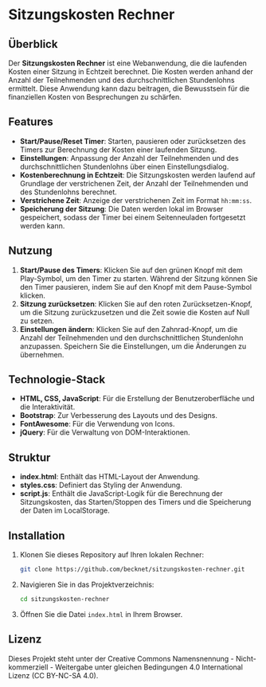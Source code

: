 # Sitzungskosten Rechner

## Überblick
Der **Sitzungskosten Rechner** ist eine Webanwendung, die die laufenden Kosten einer Sitzung in Echtzeit berechnet. Die Kosten werden anhand der Anzahl der Teilnehmenden und des durchschnittlichen Stundenlohns ermittelt. Diese Anwendung kann dazu beitragen, die Bewusstsein für die finanziellen Kosten von Besprechungen zu schärfen.

## Features
- **Start/Pause/Reset Timer**: Starten, pausieren oder zurücksetzen des Timers zur Berechnung der Kosten einer laufenden Sitzung.
- **Einstellungen**: Anpassung der Anzahl der Teilnehmenden und des durchschnittlichen Stundenlohns über einen Einstellungsdialog.
- **Kostenberechnung in Echtzeit**: Die Sitzungskosten werden laufend auf Grundlage der verstrichenen Zeit, der Anzahl der Teilnehmenden und des Stundenlohns berechnet.
- **Verstrichene Zeit**: Anzeige der verstrichenen Zeit im Format `hh:mm:ss`.
- **Speicherung der Sitzung**: Die Daten werden lokal im Browser gespeichert, sodass der Timer bei einem Seitenneuladen fortgesetzt werden kann.

## Nutzung
1. **Start/Pause des Timers**: Klicken Sie auf den grünen Knopf mit dem Play-Symbol, um den Timer zu starten. Während der Sitzung können Sie den Timer pausieren, indem Sie auf den Knopf mit dem Pause-Symbol klicken.
2. **Sitzung zurücksetzen**: Klicken Sie auf den roten Zurücksetzen-Knopf, um die Sitzung zurückzusetzen und die Zeit sowie die Kosten auf Null zu setzen.
3. **Einstellungen ändern**: Klicken Sie auf den Zahnrad-Knopf, um die Anzahl der Teilnehmenden und den durchschnittlichen Stundenlohn anzupassen. Speichern Sie die Einstellungen, um die Änderungen zu übernehmen.

## Technologie-Stack
- **HTML, CSS, JavaScript**: Für die Erstellung der Benutzeroberfläche und die Interaktivität.
- **Bootstrap**: Zur Verbesserung des Layouts und des Designs.
- **FontAwesome**: Für die Verwendung von Icons.
- **jQuery**: Für die Verwaltung von DOM-Interaktionen.

## Struktur
- **index.html**: Enthält das HTML-Layout der Anwendung.
- **styles.css**: Definiert das Styling der Anwendung.
- **script.js**: Enthält die JavaScript-Logik für die Berechnung der Sitzungskosten, das Starten/Stoppen des Timers und die Speicherung der Daten im LocalStorage.

## Installation
1. Klonen Sie dieses Repository auf Ihren lokalen Rechner:
   ```bash
   git clone https://github.com/becknet/sitzungskosten-rechner.git
   ```
2. Navigieren Sie in das Projektverzeichnis:
   ```bash
   cd sitzungskosten-rechner
   ```
3. Öffnen Sie die Datei `index.html` in Ihrem Browser.

## Lizenz
Dieses Projekt steht unter der Creative Commons Namensnennung - Nicht-kommerziell - Weitergabe unter gleichen Bedingungen 4.0 International Lizenz (CC BY-NC-SA 4.0).

